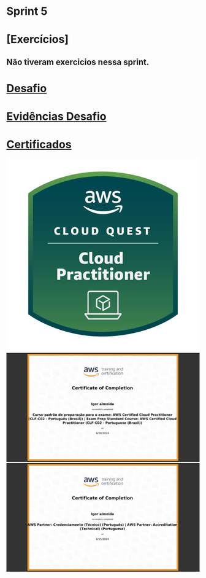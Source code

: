 # Sprint 5

# [Exercícios]
## Não tiveram exercicios nessa sprint.
# [Desafio](https://github.com/EA-Igor/Programa-de-Bolsas-Compass-Data-Analytics---AWS/tree/main/Sprint%205/Desafio)
# [Evidências Desafio](https://github.com/EA-Igor/Programa-de-Bolsas-Compass-Data-Analytics---AWS/tree/main/Sprint%205/Evidenciasc)
# [Certificados](https://github.com/EA-Igor/Programa-de-Bolsas-Compass-Data-Analytics---AWS/tree/main/Sprint%205/Certificados)
![Certificado AWS Skill Builder](https://github.com/EA-Igor/Programa-de-Bolsas-Compass-Data-Analytics---AWS/blob/main/Sprint%205/Certificados/aws-cloud-quest-cloud-practitioner.png)
![Certificado AWS Skill Builder](https://github.com/EA-Igor/Programa-de-Bolsas-Compass-Data-Analytics---AWS/blob/main/Sprint%205/Certificados/imagem_2024-07-01_155253134.png)
![Certificado AWS Skill Builder](https://github.com/EA-Igor/Programa-de-Bolsas-Compass-Data-Analytics---AWS/blob/main/Sprint%205/Certificados/imagem_2024-07-01_155326665.png)

